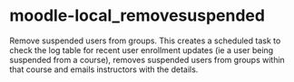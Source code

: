 # moodle-local_removesuspended
Remove suspended users from groups. This creates a scheduled task to check the log table for recent user enrollment updates (ie a user being suspended from a course), removes suspended users from groups within that course and emails instructors with the details.
